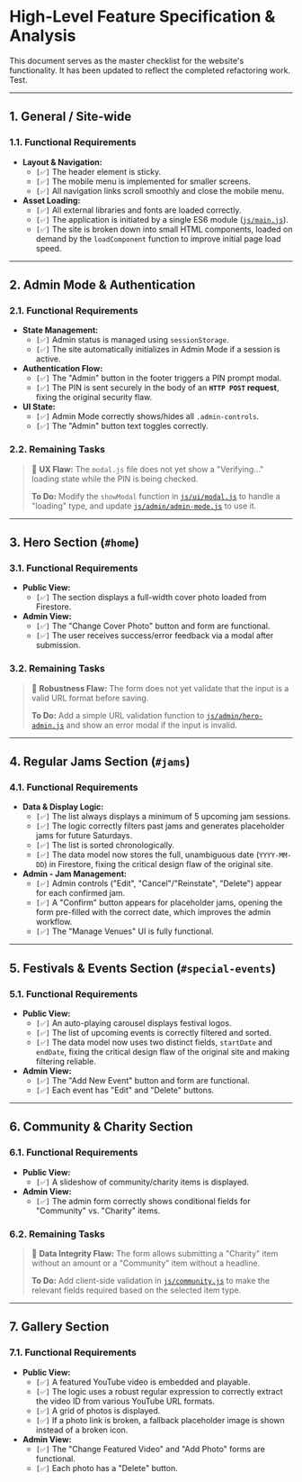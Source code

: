 # High-Level Feature Specification & Analysis

This document serves as the master checklist for the website's functionality. It has been updated to reflect the completed refactoring work. Test.

---
## 1. General / Site-wide

### 1.1. Functional Requirements

* **Layout & Navigation:**
    * `[✅]` The header element is sticky.
    * `[✅]` The mobile menu is implemented for smaller screens.
    * `[✅]` All navigation links scroll smoothly and close the mobile menu.
* **Asset Loading:**
    * `[✅]` All external libraries and fonts are loaded correctly.
    * `[✅]` The application is initiated by a single ES6 module ([`js/main.js`](./js/main.js)).
    * `[✅]` The site is broken down into small HTML components, loaded on demand by the `loadComponent` function to improve initial page load speed.

---
## 2. Admin Mode & Authentication

### 2.1. Functional Requirements

* **State Management:**
    * `[✅]` Admin status is managed using `sessionStorage`.
    * `[✅]` The site automatically initializes in Admin Mode if a session is active.
* **Authentication Flow:**
    * `[✅]` The "Admin" button in the footer triggers a PIN prompt modal.
    * `[✅]` The PIN is sent securely in the body of an **`HTTP POST` request**, fixing the original security flaw.
* **UI State:**
    * `[✅]` Admin Mode correctly shows/hides all `.admin-controls`.
    * `[✅]` The "Admin" button text toggles correctly.

### 2.2. Remaining Tasks

> 🧐 **UX Flaw:** The `modal.js` file does not yet show a "Verifying..." loading state while the PIN is being checked.
>
> **To Do:** Modify the `showModal` function in [`js/ui/modal.js`](./js/ui/modal.js) to handle a "loading" type, and update [`js/admin/admin-mode.js`](./js/admin/admin-mode.js) to use it.

---
## 3. Hero Section (`#home`)

### 3.1. Functional Requirements

* **Public View:**
    * `[✅]` The section displays a full-width cover photo loaded from Firestore.
* **Admin View:**
    * `[✅]` The "Change Cover Photo" button and form are functional.
    * `[✅]` The user receives success/error feedback via a modal after submission.

### 3.2. Remaining Tasks

> 🧐 **Robustness Flaw:** The form does not yet validate that the input is a valid URL format before saving.
>
> **To Do:** Add a simple URL validation function to [`js/admin/hero-admin.js`](./js/admin/hero-admin.js) and show an error modal if the input is invalid.

---
## 4. Regular Jams Section (`#jams`)

### 4.1. Functional Requirements

* **Data & Display Logic:**
    * `[✅]` The list always displays a minimum of 5 upcoming jam sessions.
    * `[✅]` The logic correctly filters past jams and generates placeholder jams for future Saturdays.
    * `[✅]` The list is sorted chronologically.
    * `[✅]` The data model now stores the full, unambiguous date (`YYYY-MM-DD`) in Firestore, fixing the critical design flaw of the original site.
* **Admin - Jam Management:**
    * `[✅]` Admin controls ("Edit", "Cancel"/"Reinstate", "Delete") appear for each confirmed jam.
    * `[✅]` A "Confirm" button appears for placeholder jams, opening the form pre-filled with the correct date, which improves the admin workflow.
    * `[✅]` The "Manage Venues" UI is fully functional.

---
## 5. Festivals & Events Section (`#special-events`)

### 5.1. Functional Requirements

* **Public View:**
    * `[✅]` An auto-playing carousel displays festival logos.
    * `[✅]` The list of upcoming events is correctly filtered and sorted.
    * `[✅]` The data model now uses two distinct fields, `startDate` and `endDate`, fixing the critical design flaw of the original site and making filtering reliable.
* **Admin View:**
    * `[✅]` The "Add New Event" button and form are functional.
    * `[✅]` Each event has "Edit" and "Delete" buttons.

---
## 6. Community & Charity Section

### 6.1. Functional Requirements
* **Public View:**
    * `[✅]` A slideshow of community/charity items is displayed.
* **Admin View:**
    * `[✅]` The admin form correctly shows conditional fields for "Community" vs. "Charity" items.

### 6.2. Remaining Tasks
> 🧐 **Data Integrity Flaw:** The form allows submitting a "Charity" item without an amount or a "Community" item without a headline.
>
> **To Do:** Add client-side validation in [`js/community.js`](./js/community.js) to make the relevant fields required based on the selected item type.

---
## 7. Gallery Section

### 7.1. Functional Requirements
* **Public View:**
    * `[✅]` A featured YouTube video is embedded and playable.
    * `[✅]` The logic uses a robust regular expression to correctly extract the video ID from various YouTube URL formats.
    * `[✅]` A grid of photos is displayed.
    * `[✅]` If a photo link is broken, a fallback placeholder image is shown instead of a broken icon.
* **Admin View:**
    * `[✅]` The "Change Featured Video" and "Add Photo" forms are functional.
    * `[✅]` Each photo has a "Delete" button.
